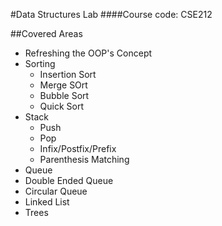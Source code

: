 #Data Structures Lab 
####Course code: CSE212

##Covered Areas
- Refreshing the OOP's Concept
- Sorting
  * Insertion Sort
  * Merge SOrt
  * Bubble Sort
  * Quick Sort
- Stack 
  * Push 
  * Pop
  * Infix/Postfix/Prefix 
  * Parenthesis Matching
- Queue 
- Double Ended Queue
- Circular Queue
- Linked List
- Trees


  
